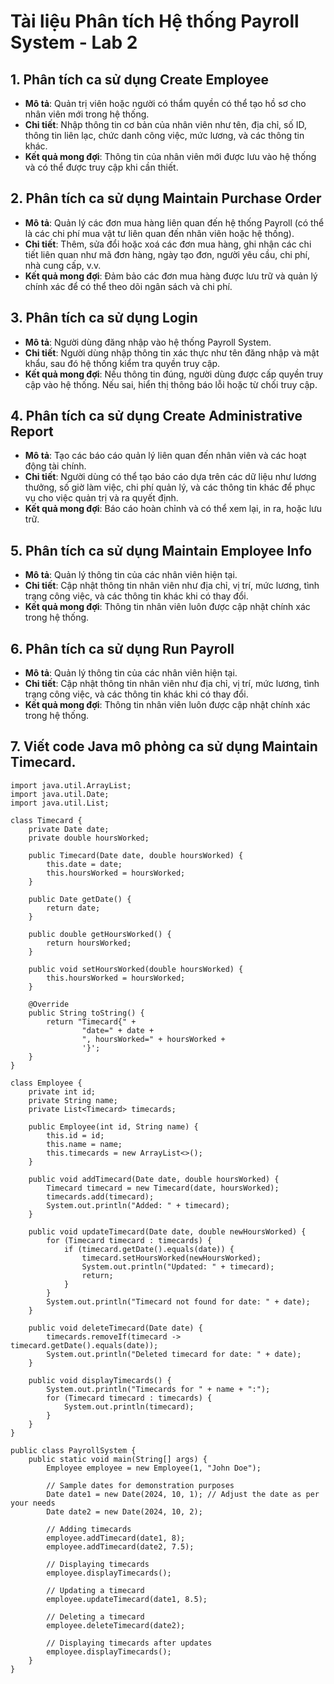 # Tài liệu Phân tích Hệ thống Payroll System - Lab 2

## 1. Phân tích ca sử dụng Create Employee
- **Mô tả**: Quản trị viên hoặc người có thẩm quyền có thể tạo hồ sơ cho nhân viên mới trong hệ thống.
- **Chi tiết**: Nhập thông tin cơ bản của nhân viên như tên, địa chỉ, số ID, thông tin liên lạc, chức danh công việc, mức lương, và các thông tin khác.
- **Kết quả mong đợi**: Thông tin của nhân viên mới được lưu vào hệ thống và có thể được truy cập khi cần thiết.

## 2. Phân tích ca sử dụng Maintain Purchase Order
- **Mô tả**: Quản lý các đơn mua hàng liên quan đến hệ thống Payroll (có thể là các chi phí mua vật tư liên quan đến nhân viên hoặc hệ thống).
- **Chi tiết**: Thêm, sửa đổi hoặc xoá các đơn mua hàng, ghi nhận các chi tiết liên quan như mã đơn hàng, ngày tạo đơn, người yêu cầu, chi phí, nhà cung cấp, v.v.
- **Kết quả mong đợi**: Đảm bảo các đơn mua hàng được lưu trữ và quản lý chính xác để có thể theo dõi ngân sách và chi phí.

## 3. Phân tích ca sử dụng Login
- **Mô tả**: Người dùng đăng nhập vào hệ thống Payroll System.
- **Chi tiết**: Người dùng nhập thông tin xác thực như tên đăng nhập và mật khẩu, sau đó hệ thống kiểm tra quyền truy cập.
- **Kết quả mong đợi**: Nếu thông tin đúng, người dùng được cấp quyền truy cập vào hệ thống. Nếu sai, hiển thị thông báo lỗi hoặc từ chối truy cập.

## 4. Phân tích ca sử dụng Create Administrative Report
- **Mô tả**: Tạo các báo cáo quản lý liên quan đến nhân viên và các hoạt động tài chính.
- **Chi tiết**: Người dùng có thể tạo báo cáo dựa trên các dữ liệu như lương thưởng, số giờ làm việc, chi phí quản lý, và các thông tin khác để phục vụ cho việc quản trị và ra quyết định.
- **Kết quả mong đợi**: Báo cáo hoàn chỉnh và có thể xem lại, in ra, hoặc lưu trữ.

## 5. Phân tích ca sử dụng Maintain Employee Info
- **Mô tả**: Quản lý thông tin của các nhân viên hiện tại.
- **Chi tiết**: Cập nhật thông tin nhân viên như địa chỉ, vị trí, mức lương, tình trạng công việc, và các thông tin khác khi có thay đổi.
- **Kết quả mong đợi**: Thông tin nhân viên luôn được cập nhật chính xác trong hệ thống.

## 6. Phân tích ca sử dụng Run Payroll
- **Mô tả**: Quản lý thông tin của các nhân viên hiện tại.
- **Chi tiết**: Cập nhật thông tin nhân viên như địa chỉ, vị trí, mức lương, tình trạng công việc, và các thông tin khác khi có thay đổi.
- **Kết quả mong đợi**: Thông tin nhân viên luôn được cập nhật chính xác trong hệ thống.

## 7. Viết code Java mô phỏng ca sử dụng Maintain Timecard.

    import java.util.ArrayList;
    import java.util.Date;
    import java.util.List;
    
    class Timecard {
        private Date date;
        private double hoursWorked;
    
        public Timecard(Date date, double hoursWorked) {
            this.date = date;
            this.hoursWorked = hoursWorked;
        }
    
        public Date getDate() {
            return date;
        }
    
        public double getHoursWorked() {
            return hoursWorked;
        }
    
        public void setHoursWorked(double hoursWorked) {
            this.hoursWorked = hoursWorked;
        }
    
        @Override
        public String toString() {
            return "Timecard{" +
                    "date=" + date +
                    ", hoursWorked=" + hoursWorked +
                    '}';
        }
    }
    
    class Employee {
        private int id;
        private String name;
        private List<Timecard> timecards;
    
        public Employee(int id, String name) {
            this.id = id;
            this.name = name;
            this.timecards = new ArrayList<>();
        }
    
        public void addTimecard(Date date, double hoursWorked) {
            Timecard timecard = new Timecard(date, hoursWorked);
            timecards.add(timecard);
            System.out.println("Added: " + timecard);
        }
    
        public void updateTimecard(Date date, double newHoursWorked) {
            for (Timecard timecard : timecards) {
                if (timecard.getDate().equals(date)) {
                    timecard.setHoursWorked(newHoursWorked);
                    System.out.println("Updated: " + timecard);
                    return;
                }
            }
            System.out.println("Timecard not found for date: " + date);
        }
    
        public void deleteTimecard(Date date) {
            timecards.removeIf(timecard -> timecard.getDate().equals(date));
            System.out.println("Deleted timecard for date: " + date);
        }
    
        public void displayTimecards() {
            System.out.println("Timecards for " + name + ":");
            for (Timecard timecard : timecards) {
                System.out.println(timecard);
            }
        }
    }
    
    public class PayrollSystem {
        public static void main(String[] args) {
            Employee employee = new Employee(1, "John Doe");
    
            // Sample dates for demonstration purposes
            Date date1 = new Date(2024, 10, 1); // Adjust the date as per your needs
            Date date2 = new Date(2024, 10, 2);
    
            // Adding timecards
            employee.addTimecard(date1, 8);
            employee.addTimecard(date2, 7.5);
    
            // Displaying timecards
            employee.displayTimecards();
    
            // Updating a timecard
            employee.updateTimecard(date1, 8.5);
    
            // Deleting a timecard
            employee.deleteTimecard(date2);
    
            // Displaying timecards after updates
            employee.displayTimecards();
        }
    }
